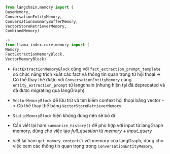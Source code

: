 
```python
from langchain.memory import (
BaseMemory, 
ConversationEntityMemory,
ConversationSummaryBufferMemory, 
VectorStoreRetrieverMemory, 
CombinedMemory)

-> 
from llama_index.core.memory import (
Memory, 
FactExtractionMemoryBlock, 
VectorMemoryBlock)
```

- `FactExtractionMemoryBlock` cùng với `fact_extraction_prompt_template` có chức năng trích xuất các fact và thông tin quan trọng từ hội thoại 
	-> Có thể thay thế được với `ConversationEntityMemory` cùng `entity_extraction_prompt` từ langchain (nhưng hiện tại đã deprecated và đã được migrating qua langGraph)

- `VectorMemoryBlock` để lữu trữ và tìm kiếm context hội thoại bằng vector
	-> Có thể thay thế bằng `VectorStoreRetrieverMemory`

- `StaticMemoryBlock` hiện không dùng nên sẽ bỏ đi 

- Cần viết lại hàm `summarize_history()` để phù hợp với input từ langGraph memory, dùng cho việc tạo *full_question* từ *memory + input_query*   
- viết lại hàm `get_memory_content()` với memory của langGraph, dùng cho việc xem các thông tin quan trọng trong `ConversationEntityMemory`, 